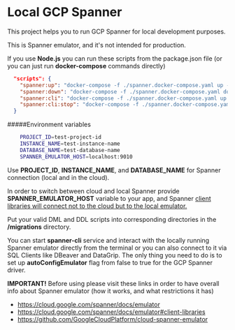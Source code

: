 # Local GCP Spanner

This project helps you to run GCP Spanner for local development purposes.

This is Spanner emulator, and it's not intended for production.

If you use **Node.js** you can run these scripts from the package.json file (or you can just run **docker-compose** commands directly)

```JSON
  "scripts": {
    "spanner:up": "docker-compose -f ./spanner.docker-compose.yaml up --build spanner gcloud",
    "spanner:down": "docker-compose -f ./spanner.docker-compose.yaml down --remove-orphans",
    "spanner:cli": "docker-compose -f ./spanner.docker-compose.yaml up -d spanner-cli && docker attach spanner-cli",
    "spanner:cli:stop": "docker-compose -f ./spanner.docker-compose.yaml stop spanner-cli"
  }
```

#####Environment variables

```bash
    PROJECT_ID=test-project-id
    INSTANCE_NAME=test-instance-name
    DATABASE_NAME=test-database-name
    SPANNER_EMULATOR_HOST=localhost:9010
```

Use **PROJECT_ID**, **INSTANCE_NAME**, and **DATABASE_NAME** for Spanner connection (local and in the cloud).

In order to switch between cloud and local Spanner provide **SPANNER_EMULATOR_HOST** variable to your app, and Spanner [client libraries will connect not to the cloud but to the local emulator.](https://cloud.google.com/spanner/docs/emulator#client-libraries)

Put your valid DML and DDL scripts into corresponding directories in the **/migrations** directory.

You can start **spanner-cli** service and interact with the locally running Spanner emulator directly from the terminal or you can also connect to it via SQL Clients like DBeaver and DataGrip. The only thing you need to do is to set up **autoConfigEmulator** flag from false to true for the GCP Spanner driver.

**IMPORTANT!** Before using please visit these links in order to have overall info about Spanner emulator (how it works, and what restrictions it has)

- https://cloud.google.com/spanner/docs/emulator
- https://cloud.google.com/spanner/docs/emulator#client-libraries
- https://github.com/GoogleCloudPlatform/cloud-spanner-emulator